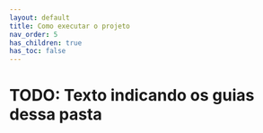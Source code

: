 ```yaml
---
layout: default
title: Como executar o projeto
nav_order: 5
has_children: true
has_toc: false
---
```


# TODO: Texto indicando os guias dessa pasta
